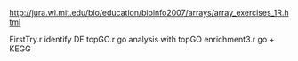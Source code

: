 http://jura.wi.mit.edu/bio/education/bioinfo2007/arrays/array_exercises_1R.html

FirstTry.r 
identify DE
topGO.r
go analysis with topGO
enrichment3.r
go + KEGG